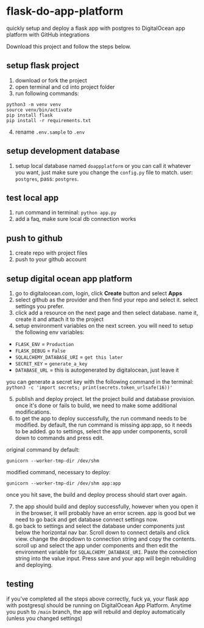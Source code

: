# flask-do-app-platform
quickly setup and deploy a flask app with postgres to DigitalOcean app platform with GitHub integrations

Download this project and follow the steps below.

## setup flask project
1. download or fork the project
2. open terminal and cd into project folder
3. run following commands:
```
python3 -m venv venv
source venv/bin/activate
pip install flask
pip install -r requirements.txt
```
4. rename `.env.sample` to `.env`

## setup development database
1. setup local database named `doappplatform` or you can call it whatever you want, just make sure you change the `config.py` file to match. user: `postgres`, pass: `postgres`.

## test local app
1. run command in terminal: `python app.py`
2. add a faq, make sure local db connection works

## push to github
1. create repo with project files
2. push to your github account

## setup digital ocean app platform
1. go to digitalocean.com, login, click **Create** button and select **Apps**
2. select github as the provider and then find your repo and select it. select settings you prefer.
3. click add a resource on the next page and then select database. name it, create it and attach it to the project
4. setup environment variables on the next screen. you will need to setup the following env variables:
- `FLASK_ENV` = `Production`
- `FLASK_DEBUG` = `False`
- `SQLALCHEMY_DATABASE_URI` = `get this later`
- `SECRET_KEY` = `generate_a_key`
- `DATABASE_URL` = this is autogenerated by digitalocean, just leave it

you can generate a secret key with the following command in the terminal: `python3 -c 'import secrets; print(secrets.token_urlsafe(16))'`

5. publish and deploy project. let the project build and database provision. once it's done or fails to build, we need to make some additional modifications.
6. to get the app to deploy successfully, the run command needs to be modified. by default, the run command is missing app:app, so it needs to be added. go to settings, select the app under components, scroll down to commands and press edit.

original command by default:
```
gunicorn --worker-tmp-dir /dev/shm
```

modified command, necessary to deploy:
```
gunicorn --worker-tmp-dir /dev/shm app:app
```
once you hit save, the build and deploy process should start over again.

7. the app should build and deploy successfully, however when you open it in the browser, it will probably have an error screen. app is good but we need to go back and get database connect settings now.
8. go back to settings and select the database under components just below the horizontal nav bar. Scroll down to connect details and click view. change the dropdown to connection string and copy the contents. scroll up and select the app under components and then edit the environment variable for `SQLALCHEMY_DATABASE_URI`. Paste the connection string into the value input. Press save and your app will begin rebuilding and deploying.

## testing
if you've completed all the steps above correctly, fuck ya, your flask app with postgresql should be running on DigitalOcean App Platform. Anytime you push to `/main` branch, the app will rebuild and deploy automatically (unless you changed settings)
